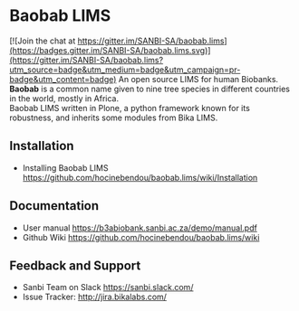 Baobab LIMS
===========

[![Join the chat at https://gitter.im/SANBI-SA/baobab.lims](https://badges.gitter.im/SANBI-SA/baobab.lims.svg)](https://gitter.im/SANBI-SA/baobab.lims?utm_source=badge&utm_medium=badge&utm_campaign=pr-badge&utm_content=badge)
An open source LIMS for human Biobanks. **Baobab** is a common name given to nine tree species in different countries in the world, mostly in Africa.  
Baobab LIMS written in Plone, a python framework known for its robustness, and inherits some modules from Bika LIMS.

Installation
------------

* Installing Baobab LIMS <https://github.com/hocinebendou/baobab.lims/wiki/Installation>

Documentation
-------------

* User manual <https://b3abiobank.sanbi.ac.za/demo/manual.pdf>
* Github Wiki <https://github.com/hocinebendou/baobab.lims/wiki>

Feedback and Support
--------------------

* Sanbi Team on Slack <https://sanbi.slack.com/>
* Issue Tracker: http://jira.bikalabs.com/
